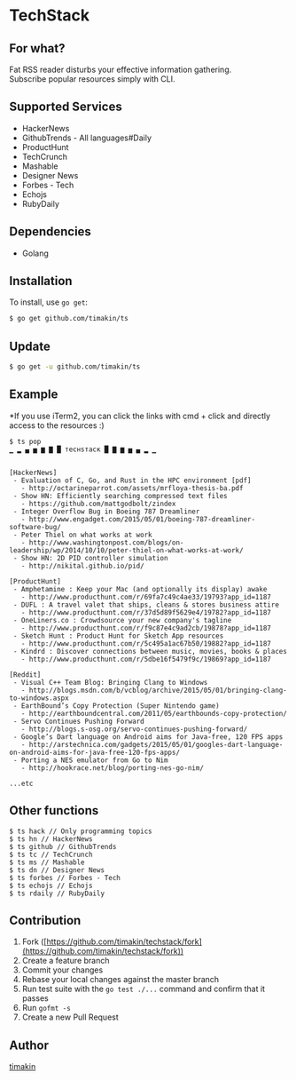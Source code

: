 TechStack
============

## For what?
Fat RSS reader disturbs your effective information gathering.</br>Subscribe popular resources simply with CLI.

## Supported Services

- HackerNews
- GithubTrends - All languages#Daily
- ProductHunt
- TechCrunch
- Mashable
- Designer News
- Forbes - Tech
- Echojs
- RubyDaily

## Dependencies

- Golang

## Installation

To install, use `go get`:

```bash
$ go get github.com/timakin/ts
```
## Update

```bash
$ go get -u github.com/timakin/ts
```

## Example
*If you use iTerm2, you can click the links with cmd + click and directly access to the resources :)

```
$ ts pop
▁ ▂ ▄ ▅ ▆ ▇ █ тecнѕтacĸ █ ▇ ▆ ▅ ▄ ▂ ▁


[HackerNews]
 - Evaluation of C, Go, and Rust in the HPC environment [pdf]
   - http://octarineparrot.com/assets/mrfloya-thesis-ba.pdf
 - Show HN: Efficiently searching compressed text files
   - https://github.com/mattgodbolt/zindex
 - Integer Overflow Bug in Boeing 787 Dreamliner
   - http://www.engadget.com/2015/05/01/boeing-787-dreamliner-software-bug/
 - Peter Thiel on what works at work
   - http://www.washingtonpost.com/blogs/on-leadership/wp/2014/10/10/peter-thiel-on-what-works-at-work/
 - Show HN: 2D PID controller simulation
   - http://nikital.github.io/pid/

[ProductHunt]
 - Amphetamine : Keep your Mac (and optionally its display) awake
   - http://www.producthunt.com/r/69fa7c49c4ae33/19793?app_id=1187
 - DUFL : A travel valet that ships, cleans & stores business attire
   - http://www.producthunt.com/r/37d5d89f5629e4/19782?app_id=1187
 - OneLiners.co : Crowdsource your new company's tagline
   - http://www.producthunt.com/r/f9c87e4c9ad2cb/19878?app_id=1187
 - Sketch Hunt : Product Hunt for Sketch App resources
   - http://www.producthunt.com/r/5c495a1ac67b50/19882?app_id=1187
 - Kindrd : Discover connections between music, movies, books & places
   - http://www.producthunt.com/r/5dbe16f5479f9c/19869?app_id=1187

[Reddit]
 - Visual C++ Team Blog: Bringing Clang to Windows
   - http://blogs.msdn.com/b/vcblog/archive/2015/05/01/bringing-clang-to-windows.aspx
 - EarthBound’s Copy Protection (Super Nintendo game)
   - http://earthboundcentral.com/2011/05/earthbounds-copy-protection/
 - Servo Continues Pushing Forward
   - http://blogs.s-osg.org/servo-continues-pushing-forward/
 - Google’s Dart language on Android aims for Java-free, 120 FPS apps
   - http://arstechnica.com/gadgets/2015/05/01/googles-dart-language-on-android-aims-for-java-free-120-fps-apps/
 - Porting a NES emulator from Go to Nim
   - http://hookrace.net/blog/porting-nes-go-nim/

...etc
```

## Other functions

```
$ ts hack // Only programming topics
$ ts hn // HackerNews
$ ts github // GithubTrends
$ ts tc // TechCrunch
$ ts ms // Mashable
$ ts dn // Designer News
$ ts forbes // Forbes - Tech
$ ts echojs // Echojs
$ ts rdaily // RubyDaily
```

## Contribution

1. Fork ([https://github.com/timakin/techstack/fork](https://github.com/timakin/techstack/fork))
1. Create a feature branch
1. Commit your changes
1. Rebase your local changes against the master branch
1. Run test suite with the `go test ./...` command and confirm that it passes
1. Run `gofmt -s`
1. Create a new Pull Request

## Author

[timakin](https://github.com/timakin)
